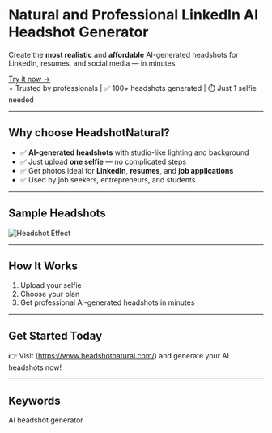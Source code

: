 # Natural and Professional LinkedIn AI Headshot Generator

Create the **most realistic** and **affordable** AI-generated headshots for LinkedIn, resumes, and social media — in minutes.


[Try it now →](https://www.headshotnatural.com/)  
⭐ Trusted by professionals | ✅ 100+ headshots generated | ⏱️ Just 1 selfie needed

---

## Why choose HeadshotNatural?

- ✅ **AI-generated headshots** with studio-like lighting and background
- ✅ Just upload **one selfie** — no complicated steps
- ✅ Get photos ideal for **LinkedIn**, **resumes**, and **job applications**
- ✅ Used by job seekers, entrepreneurs, and students

---

## Sample Headshots


 ![Headshot Effect](https://www.headshotnatural.com/example-left.png)

---

## How It Works

1. Upload your selfie
2. Choose your plan
3. Get professional AI-generated headshots in minutes

---

## Get Started Today

👉 Visit (https://www.headshotnatural.com/) and generate your AI headshots now!

---

## Keywords

AI headshot generator
